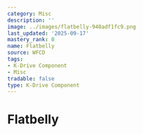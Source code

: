 ```yaml
---
category: Misc
description: ''
image: ../images/flatbelly-940adf1fc9.png
last_updated: '2025-09-17'
mastery_rank: 0
name: Flatbelly
source: WFCD
tags:
- K-Drive Component
- Misc
tradable: false
type: K-Drive Component
---
```


# Flatbelly

